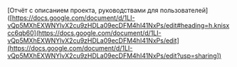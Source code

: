 [Отчёт с описанием проекта, руководствами для пользователей]([https://docs.google.com/document/d/1LI-vQp5MXhEXWNYlvX2cu9zHDLa09ecDFM4hI41NxPs/edit#heading=h.knisxcc6qb60](https://docs.google.com/document/d/1LI-vQp5MXhEXWNYlvX2cu9zHDLa09ecDFM4hI41NxPs/edit](https://docs.google.com/document/d/1LI-vQp5MXhEXWNYlvX2cu9zHDLa09ecDFM4hI41NxPs/edit?usp=sharing])
